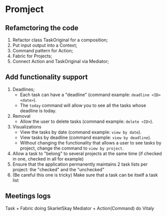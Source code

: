 # Promject


## Refamctoring the code

1. Refactor class TaskOriginal for a composition;
1. Put input output into a Context;
2. Command pattern for Action;
4. Fabric for Projects;
5. Connect Action and TaskOriginal via Mediator;

## Add functionality support
1. Deadlines;
   * Each task can have a "deadline" (command example: `deadline <ID> <date>`).
   * The `today` command will allow you to see all the tasks whose deadline is today.
2. Removal
   * Allow the user to delete tasks (command example: `delete <ID>`).
3. Visualizations
   * View the tasks by date (command example: `view by date`).
   * View tasks by deadline (command example: `view by deadline`).
   * Without changing the functionality that allows a user to see tasks by project, change the command to `view by project`.
4. Allow a task to "belong" to several projects at the same time (if checked in one, checked in all for example)
4. Ensure that the application permanently maintains 2 task lists per project: the "checked" and the "unchecked"
4. (Be careful this one is tricky) Make sure that a task can be itself a task list


## Meetings logs
Task + Fabric doing SkarletSkay
Mediator + Action(Command) do Vitaly
